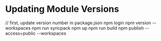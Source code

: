 Updating Module Versions
========================
// first, update version number in package.json
npm login
npm version <version from package.json> --workspaces
npm run syncpack
npm up
npm run build
npm publish --access=public --workspaces